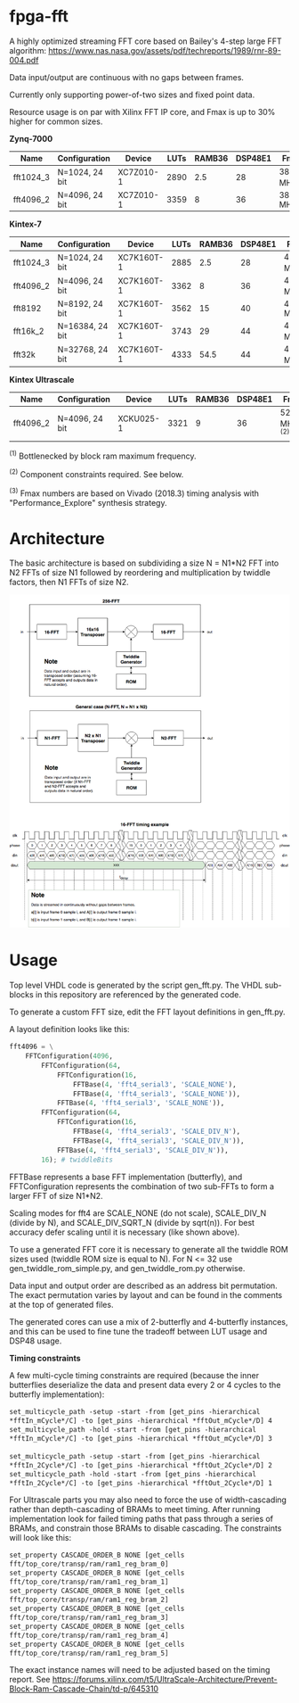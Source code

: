# fpga-fft
A highly optimized streaming FFT core based on Bailey's 4-step large FFT algorithm: https://www.nas.nasa.gov/assets/pdf/techreports/1989/rnr-89-004.pdf

Data input/output are continuous with no gaps between frames.

Currently only supporting power-of-two sizes and fixed point data.

Resource usage is on par with Xilinx FFT IP core, and Fmax is up to 30% higher for common sizes.

**Zynq-7000**

| Name      | Configuration    | Device      | LUTs | RAMB36  | DSP48E1 | Fmax     |
| --------- | ---------------- | ----------- | ---- | ------- | ------- | -------- |
| fft1024_3 | N=1024, 24 bit   | XC7Z010-1   | 2890 | 2.5     | 28      | 388 MHz<sup>(1)</sup> |
| fft4096_2 | N=4096, 24 bit   | XC7Z010-1   | 3359 | 8       | 36      | 380 MHz  |

**Kintex-7**

| Name      | Configuration    | Device      | LUTs | RAMB36  | DSP48E1 | Fmax     |
| --------- | ---------------- | ----------- | ---- | ------- | ------- | -------- |
| fft1024_3 | N=1024, 24 bit   | XC7K160T-1  | 2885 | 2.5     | 28      | 458 MHz<sup>(1)</sup> |
| fft4096_2 | N=4096, 24 bit   | XC7K160T-1  | 3362 | 8       | 36      | 458 MHz<sup>(1)</sup> |
| fft8192   | N=8192, 24 bit   | XC7K160T-1  | 3562 | 15      | 40      | 455 MHz |
| fft16k_2  | N=16384, 24 bit  | XC7K160T-1  | 3743 | 29      | 44      | 458 MHz<sup>(1)</sup> |
| fft32k    | N=32768, 24 bit  | XC7K160T-1  | 4333 | 54.5    | 44      | 458 MHz<sup>(1)</sup> |

**Kintex Ultrascale**

| Name      | Configuration    | Device      | LUTs | RAMB36  | DSP48E1 | Fmax     |
| --------- | ---------------- | ----------- | ---- | ------- | ------- | -------- |
| fft4096_2 | N=4096, 24 bit   | XCKU025-1   | 3321 | 9       | 36      | 525 MHz<sup>(1)(2)</sup> |

<sup>(1)</sup> Bottlenecked by block ram maximum frequency.

<sup>(2)</sup> Component constraints required. See below.

<sup>(3)</sup> Fmax numbers are based on Vivado (2018.3) timing analysis with "Performance_Explore" synthesis strategy.

# Architecture
The basic architecture is based on subdividing a size N = N1*N2 FFT into N2 FFTs of size N1 followed by reordering and multiplication by twiddle factors, then N1 FFTs of size N2.

![block diagram](overview.png)

# Usage
Top level VHDL code is generated by the script gen_fft.py. The VHDL sub-blocks in this repository are referenced by the generated code.

To generate a custom FFT size, edit the FFT layout definitions in gen_fft.py.

A layout definition looks like this:
```python
fft4096 = \
	FFTConfiguration(4096,
		FFTConfiguration(64,
			FFTConfiguration(16, 
				FFTBase(4, 'fft4_serial3', 'SCALE_NONE'),
				FFTBase(4, 'fft4_serial3', 'SCALE_NONE')),
			FFTBase(4, 'fft4_serial3', 'SCALE_NONE')),
		FFTConfiguration(64,
			FFTConfiguration(16, 
				FFTBase(4, 'fft4_serial3', 'SCALE_DIV_N'),
				FFTBase(4, 'fft4_serial3', 'SCALE_DIV_N')),
			FFTBase(4, 'fft4_serial3', 'SCALE_DIV_N')),
		16); # twiddleBits
```
FFTBase represents a base FFT implementation (butterfly), and FFTConfiguration represents the combination of two sub-FFTs to form a larger FFT of size N1*N2.

Scaling modes for fft4 are SCALE_NONE (do not scale), SCALE_DIV_N (divide by N), and SCALE_DIV_SQRT_N (divide by sqrt(n)). For best accuracy defer scaling until it is necessary (like shown above).

To use a generated FFT core it is necessary to generate all the twiddle ROM sizes used (twiddle ROM size is equal to N). For N <= 32 use gen_twiddle_rom_simple.py, and gen_twiddle_rom.py otherwise.

Data input and output order are described as an address bit permutation. The exact permutation varies by layout and can be found in the comments at the top of generated files.

The generated cores can use a mix of 2-butterfly and 4-butterfly instances, and this can be used to fine tune the tradeoff between LUT usage and DSP48 usage.

**Timing constraints**

A few multi-cycle timing constraints are required (because the inner butterflies deserialize the data and present data every 2 or 4 cycles to the butterfly implementation):
```
set_multicycle_path -setup -start -from [get_pins -hierarchical *fftIn_mCycle*/C] -to [get_pins -hierarchical *fftOut_mCycle*/D] 4
set_multicycle_path -hold -start -from [get_pins -hierarchical *fftIn_mCycle*/C] -to [get_pins -hierarchical *fftOut_mCycle*/D] 3

set_multicycle_path -setup -start -from [get_pins -hierarchical *fftIn_2Cycle*/C] -to [get_pins -hierarchical *fftOut_2Cycle*/D] 2
set_multicycle_path -hold -start -from [get_pins -hierarchical *fftIn_2Cycle*/C] -to [get_pins -hierarchical *fftOut_2Cycle*/D] 1
```

For Ultrascale parts you may also need to force the use of width-cascading rather than depth-cascading of BRAMs to meet timing. After running implementation look for failed timing paths that pass through a series of BRAMs, and constrain those BRAMs to disable cascading. The constraints will look like this:
```
set_property CASCADE_ORDER_B NONE [get_cells fft/top_core/transp/ram/ram1_reg_bram_0]
set_property CASCADE_ORDER_B NONE [get_cells fft/top_core/transp/ram/ram1_reg_bram_1]
set_property CASCADE_ORDER_B NONE [get_cells fft/top_core/transp/ram/ram1_reg_bram_2]
set_property CASCADE_ORDER_B NONE [get_cells fft/top_core/transp/ram/ram1_reg_bram_3]
set_property CASCADE_ORDER_B NONE [get_cells fft/top_core/transp/ram/ram1_reg_bram_4]
set_property CASCADE_ORDER_B NONE [get_cells fft/top_core/transp/ram/ram1_reg_bram_5]
```
The exact instance names will need to be adjusted based on the timing report.
See https://forums.xilinx.com/t5/UltraScale-Architecture/Prevent-Block-Ram-Cascade-Chain/td-p/645310

